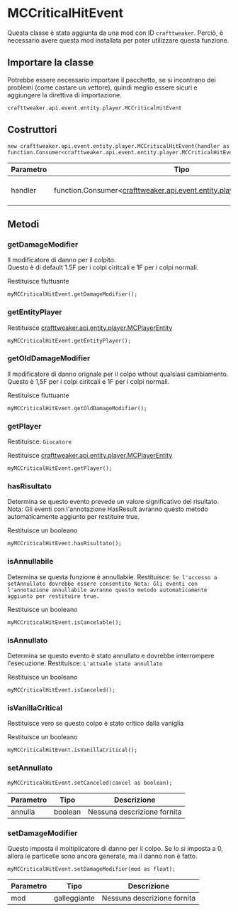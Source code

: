 # MCCriticalHitEvent

Questa classe è stata aggiunta da una mod con ID `crafttweaker`. Perciò, è necessario avere questa mod installata per poter utilizzare questa funzione.

## Importare la classe
Potrebbe essere necessario importare il pacchetto, se si incontrano dei problemi (come castare un vettore), quindi meglio essere sicuri e aggiungere la direttiva di importazione.
```zenscript
crafttweaker.api.event.entity.player.MCCriticalHitEvent
```

## Costruttori
```zenscript
new crafttweaker.api.event.entity.player.MCCriticalHitEvent(handler as function.Consumer<crafttweaker.api.event.entity.player.MCCriticalHitEvent>);
```
| Parametro | Tipo                                                                                                                              | Descrizione                 |
| --------- | --------------------------------------------------------------------------------------------------------------------------------- | --------------------------- |
| handler   | function.Consumer<[crafttweaker.api.event.entity.player.MCCriticalHitEvent](/vanilla/api/event/entity/player/MCCriticalHitEvent)> | Nessuna descrizione fornita |



## Metodi
### getDamageModifier

Il modificatore di danno per il colpito.<br> Questo è di default 1.5F per i colpi ciritcali e 1F per i colpi normali.

Restituisce fluttuante

```zenscript
myMCCriticalHitEvent.getDamageModifier();
```

### getEntityPlayer

Restituisce [crafttweaker.api.entity.player.MCPlayerEntity](/vanilla/api/entity/player/MCPlayerEntity)

```zenscript
myMCCriticalHitEvent.getEntityPlayer();
```

### getOldDamageModifier

Il modificatore di danno orignale per il colpo wthout qualsiasi cambiamento.<br> Questo è 1,5F per i colpi ciritcali e 1F per i colpi normali.

Restituisce fluttuante

```zenscript
myMCCriticalHitEvent.getOldDamageModifier();
```

### getPlayer

Restituisce: `Giocatore`

Restituisce [crafttweaker.api.entity.player.MCPlayerEntity](/vanilla/api/entity/player/MCPlayerEntity)

```zenscript
myMCCriticalHitEvent.getPlayer();
```

### hasRisultato

Determina se questo evento prevede un valore significativo del risultato. Nota: Gli eventi con l'annotazione HasResult avranno questo metodo automaticamente aggiunto per restituire true.

Restituisce un booleano

```zenscript
myMCCriticalHitEvent.hasRisultato();
```

### isAnnullabile

Determina se questa funzione è annullabile. Restituisce: `Se l'accesso a setAnnullato dovrebbe essere consentito
 Nota:
 Gli eventi con l'annotazione annullabile avranno questo metodo automaticamente aggiunto per restituire true.`

Restituisce un booleano

```zenscript
myMCCriticalHitEvent.isCancelable();
```

### isAnnullato

Determina se questo evento è stato annullato e dovrebbe interrompere l'esecuzione. Restituisce: `L'attuale stato annullato`

Restituisce un booleano

```zenscript
myMCCriticalHitEvent.isCanceled();
```

### isVanillaCritical

Restituisce vero se questo colpo è stato critico dalla vaniglia

Restituisce un booleano

```zenscript
myMCCriticalHitEvent.isVanillaCritical();
```

### setAnnullato

```zenscript
myMCCriticalHitEvent.setCanceled(cancel as boolean);
```

| Parametro | Tipo    | Descrizione                 |
| --------- | ------- | --------------------------- |
| annulla   | boolean | Nessuna descrizione fornita |


### setDamageModifier

Questo imposta il moltiplicatore di danno per il colpo. Se lo si imposta a 0, allora le particelle sono ancora generate, ma il danno non è fatto.

```zenscript
myMCCriticalHitEvent.setDamageModifier(mod as float);
```

| Parametro | Tipo         | Descrizione                 |
| --------- | ------------ | --------------------------- |
| mod       | galleggiante | Nessuna descrizione fornita |



